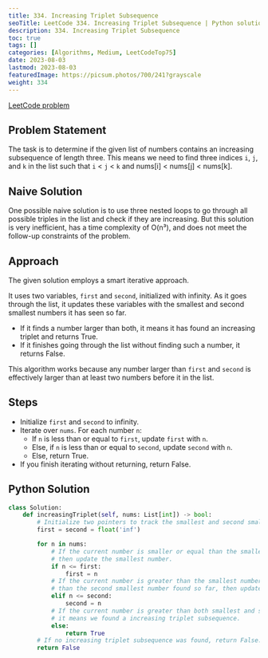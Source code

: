 ```yaml
---
title: 334. Increasing Triplet Subsequence
seoTitle: LeetCode 334. Increasing Triplet Subsequence | Python solution and explanation
description: 334. Increasing Triplet Subsequence
toc: true
tags: []
categories: [Algorithms, Medium, LeetCodeTop75]
date: 2023-08-03
lastmod: 2023-08-03
featuredImage: https://picsum.photos/700/241?grayscale
weight: 334
---
```


[LeetCode problem](https://leetcode.com/problems/increasing-triplet-subsequence/)

## Problem Statement

The task is to determine if the given list of numbers contains an increasing subsequence of length three. This means we need to find three indices `i`, `j`, and `k` in the list such that `i` < `j` < `k` and nums[i] < nums[j] < nums[k].

## Naive Solution

One possible naive solution is to use three nested loops to go through all possible triples in the list and check if they are increasing. But this solution is very inefficient, has a time complexity of O(n³), and does not meet the follow-up constraints of the problem.

## Approach

The given solution employs a smart iterative approach.

It uses two variables, `first` and `second`, initialized with infinity. As it goes through the list, it updates these variables with the smallest and second smallest numbers it has seen so far.

- If it finds a number larger than both, it means it has found an increasing triplet and returns True.
- If it finishes going through the list without finding such a number, it returns False.

This algorithm works because any number larger than `first` and `second` is effectively larger than at least two numbers before it in the list.

## Steps

- Initialize `first` and `second` to infinity.
- Iterate over `nums`. For each number `n`:
  - If `n` is less than or equal to `first`, update `first` with `n`.
  - Else, if `n` is less than or equal to `second`, update `second` with `n`.
  - Else, return True.
- If you finish iterating without returning, return False.

## Python Solution

```python
class Solution:
    def increasingTriplet(self, nums: List[int]) -> bool:
        # Initialize two pointers to track the smallest and second smallest elements
        first = second = float('inf')

        for n in nums:
            # If the current number is smaller or equal than the smallest number found so far,
            # then update the smallest number.
            if n <= first:
                first = n
            # If the current number is greater than the smallest number but smaller or equal 
            # than the second smallest number found so far, then update the second smallest number.
            elif n <= second:
                second = n
            # If the current number is greater than both smallest and second smallest numbers, 
            # it means we found a increasing triplet subsequence.
            else:
                return True
        # If no increasing triplet subsequence was found, return False.
        return False
```

